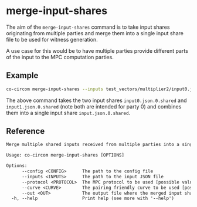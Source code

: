 # merge-input-shares

The aim of the `merge-input-shares` command is to take input shares originating from multiple parties and merge them into a single input share file to be used for witness generation.

A use case for this would be to have multiple parties provide different parts of the input to the MPC computation parties.

## Example

```bash
co-circom merge-input-shares --inputs test_vectors/multiplier2/input0.json.0.shared --inputs test_vectors/multiplier2/input1.json.0.shared --protocol REP3 --curve BN254 --out test_vectors/multiplier2/input.json.0.shared
```

The above command takes the two input shares `input0.json.0.shared` and `input1.json.0.shared` (note both are intended for party 0) and combines them into a single input share `input.json.0.shared`.

## Reference

```txt
Merge multiple shared inputs received from multiple parties into a single one

Usage: co-circom merge-input-shares [OPTIONS]

Options:
      --config <CONFIG>      The path to the config file
      --inputs <INPUTS>      The path to the input JSON file
      --protocol <PROTOCOL>  The MPC protocol to be used [possible values: REP3, SHAMIR]
      --curve <CURVE>        The pairing friendly curve to be used [possible values: BN254, BLS12-381]
      --out <OUT>            The output file where the merged input share is written to
  -h, --help                 Print help (see more with '--help')
```
